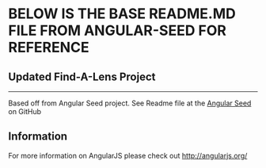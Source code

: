 # BELOW IS THE BASE README.MD FILE FROM ANGULAR-SEED FOR REFERENCE #

## Updated Find-A-Lens Project ##
-----------------------------------------------------------------------------

Based off from Angular Seed project. See Readme file at the [Angular Seed](https://github.com/angular/angular-seed) on GitHub

## Information

For more information on AngularJS please check out http://angularjs.org/

[git]: http://git-scm.com/
[bower]: http://bower.io
[npm]: https://www.npmjs.org/
[node]: http://nodejs.org
[protractor]: https://github.com/angular/protractor
[jasmine]: http://jasmine.github.io
[karma]: http://karma-runner.github.io
[travis]: https://travis-ci.org/
[http-server]: https://github.com/nodeapps/http-server
